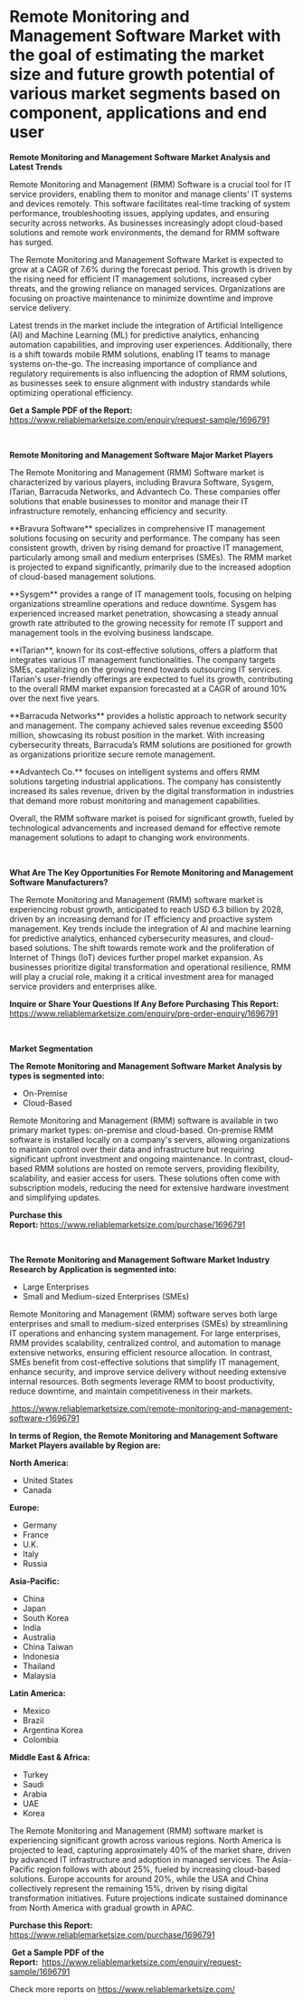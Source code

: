 <p><h1>Remote Monitoring and Management Software Market with the goal of estimating the market size and future growth potential of various market segments based on component, applications and end user</h1></p><p><strong>Remote Monitoring and Management Software Market Analysis and Latest Trends</strong></p>
<p><p>Remote Monitoring and Management (RMM) Software is a crucial tool for IT service providers, enabling them to monitor and manage clients' IT systems and devices remotely. This software facilitates real-time tracking of system performance, troubleshooting issues, applying updates, and ensuring security across networks. As businesses increasingly adopt cloud-based solutions and remote work environments, the demand for RMM software has surged.</p><p>The Remote Monitoring and Management Software Market is expected to grow at a CAGR of 7.6% during the forecast period. This growth is driven by the rising need for efficient IT management solutions, increased cyber threats, and the growing reliance on managed services. Organizations are focusing on proactive maintenance to minimize downtime and improve service delivery.</p><p>Latest trends in the market include the integration of Artificial Intelligence (AI) and Machine Learning (ML) for predictive analytics, enhancing automation capabilities, and improving user experiences. Additionally, there is a shift towards mobile RMM solutions, enabling IT teams to manage systems on-the-go. The increasing importance of compliance and regulatory requirements is also influencing the adoption of RMM solutions, as businesses seek to ensure alignment with industry standards while optimizing operational efficiency.</p></p>
<p><strong>Get a Sample PDF of the Report:&nbsp;</strong> <a href="https://www.reliablemarketsize.com/enquiry/request-sample/1696791?utm_campaign=3365&utm_medium=2&utm_source=Github&utm_content=ia&utm_term=27032025&utm_id=remote-monitoring-and-management-software">https://www.reliablemarketsize.com/enquiry/request-sample/1696791</a></p>
<p>&nbsp;</p>
<p><strong>Remote Monitoring and Management Software Major Market Players</strong></p>
<p><p>The Remote Monitoring and Management (RMM) Software market is characterized by various players, including Bravura Software, Sysgem, ITarian, Barracuda Networks, and Advantech Co. These companies offer solutions that enable businesses to monitor and manage their IT infrastructure remotely, enhancing efficiency and security.</p><p>**Bravura Software** specializes in comprehensive IT management solutions focusing on security and performance. The company has seen consistent growth, driven by rising demand for proactive IT management, particularly among small and medium enterprises (SMEs). The RMM market is projected to expand significantly, primarily due to the increased adoption of cloud-based management solutions.</p><p>**Sysgem** provides a range of IT management tools, focusing on helping organizations streamline operations and reduce downtime. Sysgem has experienced increased market penetration, showcasing a steady annual growth rate attributed to the growing necessity for remote IT support and management tools in the evolving business landscape.</p><p>**ITarian**, known for its cost-effective solutions, offers a platform that integrates various IT management functionalities. The company targets SMEs, capitalizing on the growing trend towards outsourcing IT services. ITarian's user-friendly offerings are expected to fuel its growth, contributing to the overall RMM market expansion forecasted at a CAGR of around 10% over the next five years.</p><p>**Barracuda Networks** provides a holistic approach to network security and management. The company achieved sales revenue exceeding $500 million, showcasing its robust position in the market. With increasing cybersecurity threats, Barracuda’s RMM solutions are positioned for growth as organizations prioritize secure remote management.</p><p>**Advantech Co.** focuses on intelligent systems and offers RMM solutions targeting industrial applications. The company has consistently increased its sales revenue, driven by the digital transformation in industries that demand more robust monitoring and management capabilities.</p><p>Overall, the RMM software market is poised for significant growth, fueled by technological advancements and increased demand for effective remote management solutions to adapt to changing work environments.</p></p>
<p>&nbsp;</p>
<p><strong>What Are The Key Opportunities For Remote Monitoring and Management Software Manufacturers?</strong></p>
<p><p>The Remote Monitoring and Management (RMM) software market is experiencing robust growth, anticipated to reach USD 6.3 billion by 2028, driven by an increasing demand for IT efficiency and proactive system management. Key trends include the integration of AI and machine learning for predictive analytics, enhanced cybersecurity measures, and cloud-based solutions. The shift towards remote work and the proliferation of Internet of Things (IoT) devices further propel market expansion. As businesses prioritize digital transformation and operational resilience, RMM will play a crucial role, making it a critical investment area for managed service providers and enterprises alike.</p></p>
<p><strong>Inquire or Share Your Questions If Any Before Purchasing This Report:</strong> <a href="https://www.reliablemarketsize.com/enquiry/pre-order-enquiry/1696791?utm_campaign=3365&utm_medium=2&utm_source=Github&utm_content=ia&utm_term=27032025&utm_id=remote-monitoring-and-management-software">https://www.reliablemarketsize.com/enquiry/pre-order-enquiry/1696791</a></p>
<p>&nbsp;</p>
<p><strong>Market Segmentation</strong></p>
<p><strong>The Remote Monitoring and Management Software Market Analysis by types is segmented into:</strong></p>
<p><ul><li>On-Premise</li><li>Cloud-Based</li></ul></p>
<p><p>Remote Monitoring and Management (RMM) software is available in two primary market types: on-premise and cloud-based. On-premise RMM software is installed locally on a company's servers, allowing organizations to maintain control over their data and infrastructure but requiring significant upfront investment and ongoing maintenance. In contrast, cloud-based RMM solutions are hosted on remote servers, providing flexibility, scalability, and easier access for users. These solutions often come with subscription models, reducing the need for extensive hardware investment and simplifying updates.</p></p>
<p><strong>Purchase this Report:&nbsp;</strong><a href="https://www.reliablemarketsize.com/purchase/1696791?utm_campaign=3365&utm_medium=2&utm_source=Github&utm_content=ia&utm_term=27032025&utm_id=remote-monitoring-and-management-software">https://www.reliablemarketsize.com/purchase/1696791</a></p>
<p>&nbsp;</p>
<p><strong>The Remote Monitoring and Management Software Market Industry Research by Application is segmented into:</strong></p>
<p><ul><li>Large Enterprises</li><li>Small and Medium-sized Enterprises (SMEs)</li></ul></p>
<p><p>Remote Monitoring and Management (RMM) software serves both large enterprises and small to medium-sized enterprises (SMEs) by streamlining IT operations and enhancing system management. For large enterprises, RMM provides scalability, centralized control, and automation to manage extensive networks, ensuring efficient resource allocation. In contrast, SMEs benefit from cost-effective solutions that simplify IT management, enhance security, and improve service delivery without needing extensive internal resources. Both segments leverage RMM to boost productivity, reduce downtime, and maintain competitiveness in their markets.</p></p>
<p><a href="https://www.reliablemarketsize.com/remote-monitoring-and-management-software-r1696791?utm_campaign=3365&utm_medium=2&utm_source=Github&utm_content=ia&utm_term=27032025&utm_id=remote-monitoring-and-management-software">&nbsp;https://www.reliablemarketsize.com/remote-monitoring-and-management-software-r1696791</a></p>
<p><strong>In terms of Region, the Remote Monitoring and Management Software Market Players available by Region are:</strong></p>
<p>
    <p> <strong> North America: </strong>
        <ul>
            <li>United States</li>
            <li>Canada</li>
        </ul>
        </p> 
    <p> <strong> Europe: </strong>
        <ul>
            <li>Germany</li>
            <li>France</li>
            <li>U.K.</li>
            <li>Italy</li>
            <li>Russia</li>
        </ul>
        </p> 
    <p> <strong> Asia-Pacific: </strong>
        <ul>
            <li>China</li>
            <li>Japan</li>
            <li>South Korea</li>
            <li>India</li>
            <li>Australia</li>
            <li>China Taiwan</li>
            <li>Indonesia</li>
            <li>Thailand</li>
            <li>Malaysia</li>
        </ul>
        </p> 
    <p> <strong> Latin America: </strong>
        <ul>
            <li>Mexico</li>
            <li>Brazil</li>
            <li>Argentina Korea</li>
            <li>Colombia</li>
        </ul>
        </p> 
    <p> <strong> Middle East & Africa: </strong>
        <ul>
            <li>Turkey</li>
            <li>Saudi</li>
            <li>Arabia</li>
            <li>UAE</li>
            <li>Korea</li>
        </ul>
    </p>
    </p>
<p><p>The Remote Monitoring and Management (RMM) software market is experiencing significant growth across various regions. North America is projected to lead, capturing approximately 40% of the market share, driven by advanced IT infrastructure and adoption in managed services. The Asia-Pacific region follows with about 25%, fueled by increasing cloud-based solutions. Europe accounts for around 20%, while the USA and China collectively represent the remaining 15%, driven by rising digital transformation initiatives. Future projections indicate sustained dominance from North America with gradual growth in APAC.</p></p>
<p><strong>Purchase this Report: </strong><a href="https://www.reliablemarketsize.com/purchase/1696791?utm_campaign=3365&utm_medium=2&utm_source=Github&utm_content=ia&utm_term=27032025&utm_id=remote-monitoring-and-management-software">https://www.reliablemarketsize.com/purchase/1696791</a></p>
<p>&nbsp;<strong>Get a Sample PDF of the Report:&nbsp;&nbsp;</strong><a href="https://www.reliablemarketsize.com/enquiry/request-sample/1696791?utm_campaign=3365&utm_medium=2&utm_source=Github&utm_content=ia&utm_term=27032025&utm_id=remote-monitoring-and-management-software">https://www.reliablemarketsize.com/enquiry/request-sample/1696791</a></p>
<p><strong></strong></p>
<p>Check more reports on <a href="https://www.reliablemarketsize.com/?utm_campaign=3365&utm_medium=2&utm_source=Github&utm_content=ia&utm_term=27032025&utm_id=remote-monitoring-and-management-software">https://www.reliablemarketsize.com/</a></p>